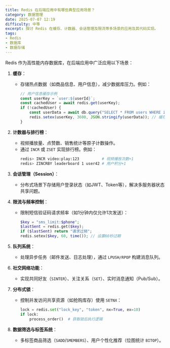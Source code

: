 ```yaml
---
title: Redis 在后端应用中有哪些典型应用场景？
category: 数据管理
date: 2025-07-07 12:19
difficulty: 中等
excerpt: 探讨 Redis 在缓存、计数器、会话管理及限流等多场景的应用及其代码实现。
tags:
- Redis
- 数据库
- 数据存储
---
```

Redis 作为高性能内存数据库，在后端应用中广泛应用以下场景：  

1. **缓存**：  
    - 存储热点数据（如商品信息、用户信息），减少数据库压力。例如：  
      ```javascript  
      // 用户信息缓存示例  
      const userKey = `user:${userId}`;  
      const cachedUser = await redis.get(userKey);  
      if (!cachedUser) {  
          const userData = await db.query("SELECT * FROM users WHERE id=?", [userId]);  
          redis.setex(userKey, 3600, JSON.stringify(userData)); // 缓存1小时  
      }  
      ```  
2. **计数器与排行榜**：  
    - 视频播放量、点赞数、销售统计等原子计数操作。  
    - 通过 `INCR` 或 `ZSET` 实现排行榜。例如：  
      ```bash  
      redis> INCR video:play:123          # 视频播放次数+1  
      redis> ZINCRBY leaderboard 1 user42 # 用户积分+1  
      ```  
3. **会话管理（Session）**：  
    - 分布式场景下存储用户登录状态（如JWT、Token等），解决多服务器状态共享问题。  

4. **限流与频率控制**：  
    - 限制短信验证码请求频率（如1分钟内仅允许1次发送）：  
      ```php  
      $key = "sms_limit:$phone";  
      $lastSent = redis.get($key);  
      if ($lastSent) return "请求过频";  
      redis.setex($key, 60, time()); // 设置60秒过期  
      ```  
5. **队列系统**：  
    - 处理异步任务（邮件发送、日志处理），通过 `LPUSH/RPOP` 构建消息队列。  

6. **社交网络功能**：  
    - 实现共同好友（`SINTER`）、关注关系（`SET`）、实时消息通知（Pub/Sub）。  

7. **分布式锁**：  
    - 控制并发访问共享资源（如抢购库存）使用 `SETNX`：  
      ```python  
      lock = redis.set("lock_key", "token", nx=True, ex=10)  
      if lock:  
          process_order()  # 获取锁后执行逻辑  
      ```  
8. **数据筛选与标签系统**：  
    - 多标签商品筛选（`SADD`/`SMEMBERS`）、用户个性化推荐（位图统计 `BITOP`）。  
